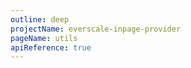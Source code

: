 ```yaml
---
outline: deep
projectName: everscale-inpage-provider
pageName: utils
apiReference: true
---
```


<Page projectName="everscale-inpage-provider" pageName="utils" />
